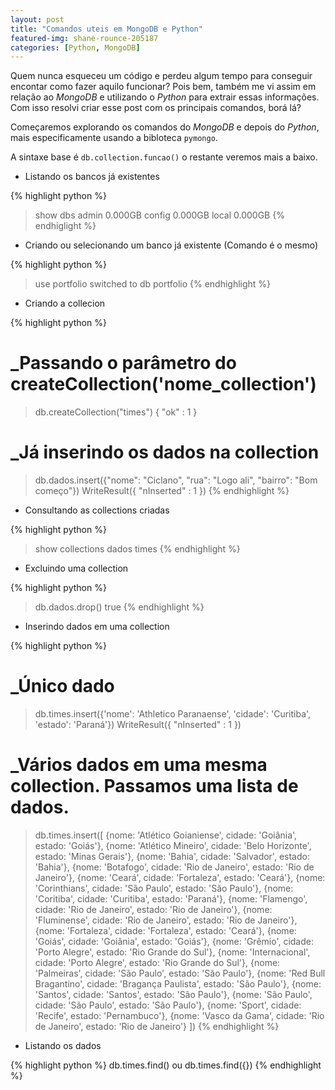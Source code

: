 ```yaml
---
layout: post
title: "Comandos uteis em MongoDB e Python"
featured-img: shane-rounce-205187
categories: [Python, MongoDB]
---
```


Quem nunca esqueceu um código e perdeu algum tempo para conseguir encontar como fazer aquilo funcionar? Pois bem, também me vi assim em relação ao _MongoDB_ e utilizando o _Python_ para extrair essas informações. Com isso resolvi criar esse post com os principais comandos, borá lá? 

Começaremos explorando os comandos do _MongoDB_ e depois do _Python_, mais especificamente usando a bibloteca `pymongo`.

A sintaxe base é `db.collection.funcao()` o restante veremos mais a baixo.

* Listando os bancos já existentes

{% highlight python %}
> show dbs
admin   0.000GB
config  0.000GB
local   0.000GB
{% endhiglight %}

* Criando ou selecionando um banco já existente (Comando é o mesmo)

{% highlight python %}
> use portfolio
switched to db portfolio
{% endhighlight %}

* Criando a collecion

{% highlight python %}
# _Passando o parâmetro do createCollection('nome_collection')
> db.createCollection("times")
{ "ok" : 1 }

# _Já inserindo os dados na collection
> db.dados.insert({"nome": "Ciclano", "rua": "Logo ali", "bairro": "Bom começo"})
WriteResult({ "nInserted" : 1 })
{% endhighlight %}

* Consultando as collections criadas

{% highlight python %}
> show collections
dados
times
{% endhighlight %}

* Excluindo uma collection

{% highlight python %}
> db.dados.drop()
true
{% endhighlight %}

* Inserindo dados em uma collection

{% highlight python %}
# _Único dado
> db.times.insert({'nome': 'Athletico Paranaense', 'cidade': 'Curitiba', 'estado': 'Paraná'})
WriteResult({ "nInserted" : 1 })

# _Vários dados em uma mesma collection. Passamos uma lista de dados.
> db.times.insert([
    {nome: 'Atlético Goianiense', cidade: 'Goiânia', estado: 'Goiás'},
    {nome: 'Atlético Mineiro', cidade: 'Belo Horizonte', estado: 'Minas Gerais'},
    {nome: 'Bahia', cidade: 'Salvador', estado: 'Bahia'},
    {nome: 'Botafogo', cidade: 'Rio de Janeiro', estado: 'Rio de Janeiro'},
    {nome: 'Ceará', cidade: 'Fortaleza', estado: 'Ceará'},
    {nome: 'Corinthians', cidade: 'São Paulo', estado: 'São Paulo'},
    {nome: 'Coritiba', cidade: 'Curitiba', estado: 'Paraná'},
    {nome: 'Flamengo', cidade: 'Rio de Janeiro', estado: 'Rio de Janeiro'},
    {nome: 'Fluminense', cidade: 'Rio de Janeiro', estado: 'Rio de Janeiro'},
    {nome: 'Fortaleza', cidade: 'Fortaleza', estado: 'Ceará'},
    {nome: 'Goiás', cidade: 'Goiânia', estado: 'Goiás'},
    {nome: 'Grêmio', cidade: 'Porto Alegre', estado: 'Rio Grande do Sul'},
    {nome: 'Internacional', cidade: 'Porto Alegre', estado: 'Rio Grande do Sul'},
    {nome: 'Palmeiras', cidade: 'São Paulo', estado: 'São Paulo'},
    {nome: 'Red Bull Bragantino', cidade: 'Bragança Paulista', estado: 'São Paulo'},
    {nome: 'Santos', cidade: 'Santos', estado: 'São Paulo'},
    {nome: 'São Paulo', cidade: 'São Paulo', estado: 'São Paulo'},
    {nome: 'Sport', cidade: 'Recife', estado: 'Pernambuco'},
    {nome: 'Vasco da Gama', cidade: 'Rio de Janeiro', estado: 'Rio de Janeiro'}
 ])
{% endhighlight %}
 
 * Listando os dados 
 
{% highlight python %}
 db.times.find() ou db.times.find({})
{% endhighlight %}
